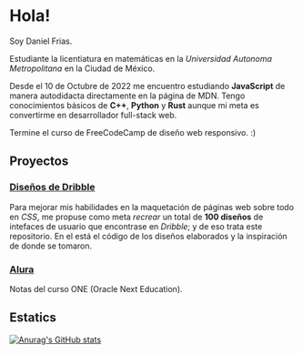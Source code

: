 # Hola!

Soy Daniel Frias.

Estudiante la licentiatura en matemáticas en la *Universidad Autonoma Metropolitana* en la Ciudad de México.

Desde el 10 de Octubre de 2022 me encuentro estudiando **JavaScript** de manera autodidacta directamente en la página de MDN. Tengo conocimientos básicos de **C++**, **Python** y **Rust** aunque mi meta es convertirme en desarrollador full-stack web.

Termine el curso de FreeCodeCamp de diseño web responsivo. :)

## Proyectos

### [Diseños de Dribble](https://github.com/Wiliamdewitt72/design-of-Dribble.git)

Para mejorar mis habilidades en la maquetación de páginas web sobre todo en *CSS*, me propuse como meta *recrear* un total de **100 diseños** de intefaces de usuario que encontrase en *Dribble*; y de eso trata este repositorio. En el está el código de los diseños elaborados y la inspiración de donde se tomaron.

### [Alura](https://github.com/Wiliamdewitt72/Alura)

Notas del curso ONE (Oracle Next Education).

## Estatics

[![Anurag's GitHub stats](https://github-readme-stats.vercel.app/api?username=Wiliamdewitt72)](https://github.com/anuraghazra/github-readme-stats)
